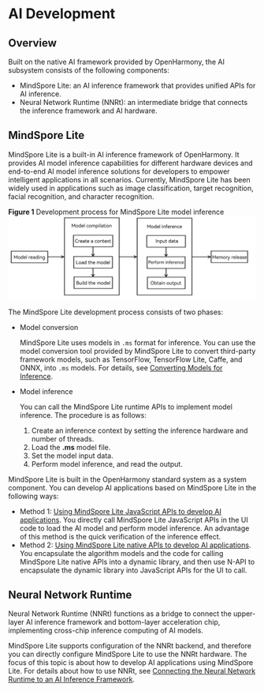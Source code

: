 # AI Development

## Overview

Built on the native AI framework provided by OpenHarmony, the AI subsystem consists of the following components:
- MindSpore Lite: an AI inference framework that provides unified APIs for AI inference.
- Neural Network Runtime (NNRt): an intermediate bridge that connects the inference framework and AI hardware.

## MindSpore Lite

MindSpore Lite is a built-in AI inference framework of OpenHarmony. It provides AI model inference capabilities for different hardware devices and end-to-end AI model inference solutions for developers to empower intelligent applications in all scenarios. Currently, MindSpore Lite has been widely used in applications such as image classification, target recognition, facial recognition, and character recognition.

**Figure 1** Development process for MindSpore Lite model inference
![mindspore workflow](figures/mindspore_workflow.png)

The MindSpore Lite development process consists of two phases:

- Model conversion

   MindSpore Lite uses models in `.ms` format for inference. You can use the model conversion tool provided by MindSpore Lite to convert third-party framework models, such as TensorFlow, TensorFlow Lite, Caffe, and ONNX, into `.ms` models. For details, see [Converting Models for Inference](https://www.mindspore.cn/lite/docs/en/r1.8/use/converter_tool.html).

- Model inference

   You can call the MindSpore Lite runtime APIs to implement model inference. The procedure is as follows:

   1. Create an inference context by setting the inference hardware and number of threads.
   2. Load the **.ms** model file.
   3. Set the model input data.
   4. Perform model inference, and read the output.

MindSpore Lite is built in the OpenHarmony standard system as a system component. You can develop AI applications based on MindSpore Lite in the following ways:

- Method 1: [Using MindSpore Lite JavaScript APIs to develop AI applications](./mindspore-guidelines-based-js.md). You directly call MindSpore Lite JavaScript APIs in the UI code to load the AI model and perform model inference. An advantage of this method is the quick verification of the inference effect.
- Method 2: [Using MindSpore Lite native APIs to develop AI applications](./mindspore-guidelines-based-native.md). You encapsulate the algorithm models and the code for calling MindSpore Lite native APIs into a dynamic library, and then use N-API to encapsulate the dynamic library into JavaScript APIs for the UI to call.

## Neural Network Runtime

Neural Network Runtime (NNRt) functions as a bridge to connect the upper-layer AI inference framework and bottom-layer acceleration chip, implementing cross-chip inference computing of AI models.

MindSpore Lite supports configuration of the NNRt backend, and therefore you can directly configure MindSpore Lite to use the NNRt hardware. The focus of this topic is about how to develop AI applications using MindSpore Lite. For details about how to use NNRt, see [Connecting the Neural Network Runtime to an AI Inference Framework](../napi/neural-network-runtime-guidelines.md).

